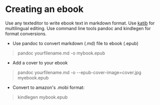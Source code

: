# Creating an ebook

Use any texteditor to write ebook text in markdown format. Use [katib](http://katibapp.com) for multilingual editing. 
Use command line tools pandoc and kindlegen for format conversions.

* Use pandoc to convert markdown (.md) file to ebook (.epub)

>pandoc yourfilename.md -o mybook.epub

* Add a cover to your ebook

>pandoc yourfilename.md -o --epub-cover-image=cover.jpg myebook.epub

* Convert to amazon's .mobi format:

>kindlegen mybook.epub 


